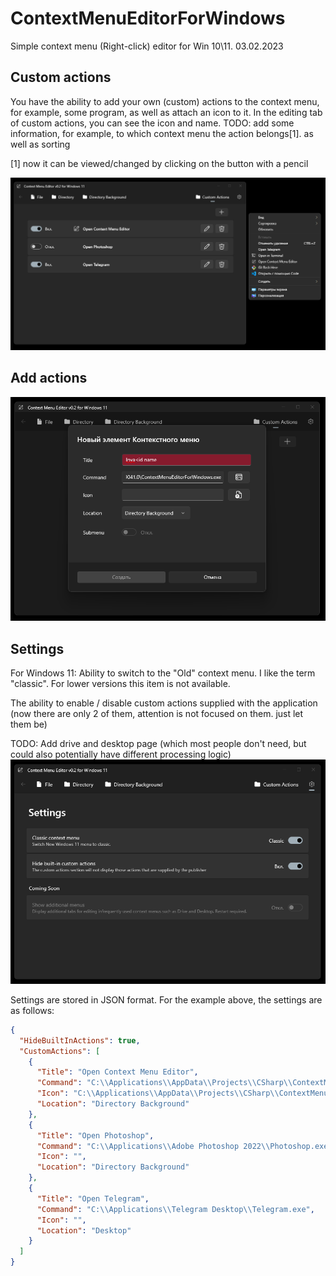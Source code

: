 # ContextMenuEditorForWindows
Simple context menu (Right-click) editor for Win 10\11. 03.02.2023

## Custom actions
You have the ability to add your own (custom) actions to the context menu, for example, some program, as well as attach an icon to it.
In the editing tab of custom actions, you can see the icon and name. 
TODO: add some information, for example, to which context menu the action belongs[1]. as well as sorting

[1] now it can be viewed/changed by clicking on the button with a pencil

![Custom Actions Preview](https://github.com/fitumi0/ContextMenuEditorForWindows/blob/master/Screenshots/Custom%20Actions.png "Custom Actions Preview")

## Add actions

![Add action](https://github.com/fitumi0/ContextMenuEditorForWindows/blob/master/Screenshots/New%20Element.png)

## Settings
For Windows 11: Ability to switch to the "Old" context menu. I like the term "classic".
For lower versions this item is not available.

The ability to enable / disable custom actions supplied with the application (now there are only 2 of them, attention is not focused on them. just let them be)

TODO: Add drive and desktop page (which most people don't need, but could also potentially have different processing logic)
![Settings](https://github.com/fitumi0/ContextMenuEditorForWindows/blob/master/Screenshots/Settings.png "Settings")

Settings are stored in JSON format. For the example above, the settings are as follows:
```JSON
{
  "HideBuiltInActions": true,
  "CustomActions": [
    {
      "Title": "Open Context Menu Editor",
      "Command": "C:\\Applications\\AppData\\Projects\\CSharp\\ContextMenuEditorForWindowsLatest\\ContextMenuEditorForWindows\\bin\\x64\\Debug\\net6.0-windows10.0.19041.0\\ContextMenuEditorForWindows.exe",
      "Icon": "C:\\Applications\\AppData\\Projects\\CSharp\\ContextMenuEditorForWindowsLatest\\ContextMenuEditorForWindows\\Assets\\EditMenuW.ico",
      "Location": "Directory Background"
    },
    {
      "Title": "Open Photoshop",
      "Command": "C:\\Applications\\Adobe Photoshop 2022\\Photoshop.exe",
      "Icon": "",
      "Location": "Directory Background"
    },
    {
      "Title": "Open Telegram",
      "Command": "C:\\Applications\\Telegram Desktop\\Telegram.exe",
      "Icon": "",
      "Location": "Desktop"
    }
  ]
}
```


